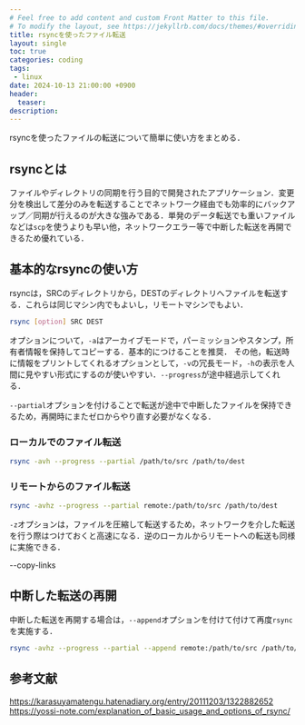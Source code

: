 ```yaml
---
# Feel free to add content and custom Front Matter to this file.
# To modify the layout, see https://jekyllrb.com/docs/themes/#overriding-theme-defaults
title: rsyncを使ったファイル転送
layout: single
toc: true
categories: coding
tags:
 - linux
date: 2024-10-13 21:00:00 +0900
header:
  teaser: 
description: 
---
```


rsyncを使ったファイルの転送について簡単に使い方をまとめる．


## rsyncとは

ファイルやディレクトリの同期を行う目的で開発されたアプリケーション．変更分を検出して差分のみを転送することでネットワーク経由でも効率的にバックアップ／同期が行えるのが大きな強みである．単発のデータ転送でも重いファイルなどは`scp`を使うよりも早い他，ネットワークエラー等で中断した転送を再開できるため優れている．


## 基本的なrsyncの使い方

rsyncは，SRCのディレクトリから，DESTのディレクトリへファイルを転送する．これらは同じマシン内でもよいし，リモートマシンでもよい．

```bash
rsync [option] SRC DEST
```

オプションについて，`-a`はアーカイブモードで，パーミッションやスタンプ，所有者情報を保持してコピーする．基本的につけることを推奨．
その他，転送時に情報をプリントしてくれるオプションとして，`-v`の冗長モード，`-h`の表示を人間に見やすい形式にするのが使いやすい．`--progress`が途中経過示してくれる．

`--partial`オプションを付けることで転送が途中で中断したファイルを保持できるため，再開時にまたゼロからやり直す必要がなくなる．


### ローカルでのファイル転送

```bash
rsync -avh --progress --partial /path/to/src /path/to/dest
```

### リモートからのファイル転送

```bash
rsync -avhz --progress --partial remote:/path/to/src /path/to/dest
```

`-z`オプションは，ファイルを圧縮して転送するため，ネットワークを介した転送を行う際はつけておくと高速になる．逆のローカルからリモートへの転送も同様に実施できる．

--copy-links




## 中断した転送の再開

中断した転送を再開する場合は，`--append`オプションを付けて付けて再度`rsync`を実施する．

```bash
rsync -avhz --progress --partial --append remote:/path/to/src /path/to/dest
```


## 参考文献

https://karasuyamatengu.hatenadiary.org/entry/20111203/1322882652
https://yossi-note.com/explanation_of_basic_usage_and_options_of_rsync/
